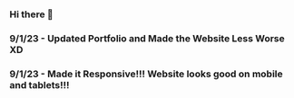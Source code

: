 ### Hi there 👋
### 9/1/23 - Updated Portfolio and Made the Website Less Worse XD
### 9/1/23 - Made it Responsive!!! Website looks good on mobile and tablets!!!

<!--
**somethingfunnyhehe/somethingfunnyhehe** is a ✨ _special_ ✨ repository because its `README.md` (this file) appears on your GitHub profile.

Here are some ideas to get you started:

- 🔭 I’m currently working on ...
- 🌱 I’m currently learning ...
- 👯 I’m looking to collaborate on ...
- 🤔 I’m looking for help with ...
- 💬 Ask me about ...
- 📫 How to reach me: ...
- 😄 Pronouns: ...
- ⚡ Fun fact: ...
-->
